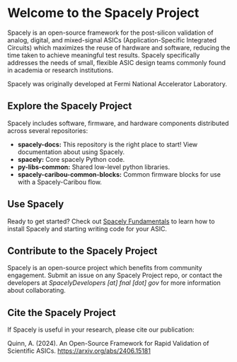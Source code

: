 # Welcome to the Spacely Project

Spacely is an open-source framework for the post-silicon validation of analog, digital, and mixed-signal ASICs (Application-Specific Integrated Circuits) which maximizes the reuse of hardware and software, reducing the time taken to achieve meaningful test results. Spacely specifically addresses the needs of small, flexible ASIC design teams commonly found in academia or research institutions.

Spacely was originally developed at Fermi National Accelerator Laboratory. 

## Explore the Spacely Project

Spacely includes software, firmware, and hardware components distributed across several repositories:

* **spacely-docs:** This repository is the right place to start! View documentation about using Spacely.
* **spacely:** Core spacely Python code.
* **py-libs-common:** Shared low-level python libraries.
* **spacely-caribou-common-blocks:** Common firmware blocks for use with a Spacely-Caribou flow. 

## Use Spacely

Ready to get started? Check out [Spacely Fundamentals](</fundamentals/README.md>) to learn how to install Spacely and starting writing code for your ASIC. 

## Contribute to the Spacely Project

Spacely is an open-source project which benefits from community engagement. Submit an issue on any Spacely Project repo, or contact the developers at _SpacelyDevelopers [аt] fnal [dot] gov_ for more information about collaborating.

## Cite the Spacely Project

If Spacely is useful in your research, please cite our publication:

Quinn, A. (2024). An Open-Source Framework for Rapid Validation of Scientific ASICs. https://arxiv.org/abs/2406.15181
